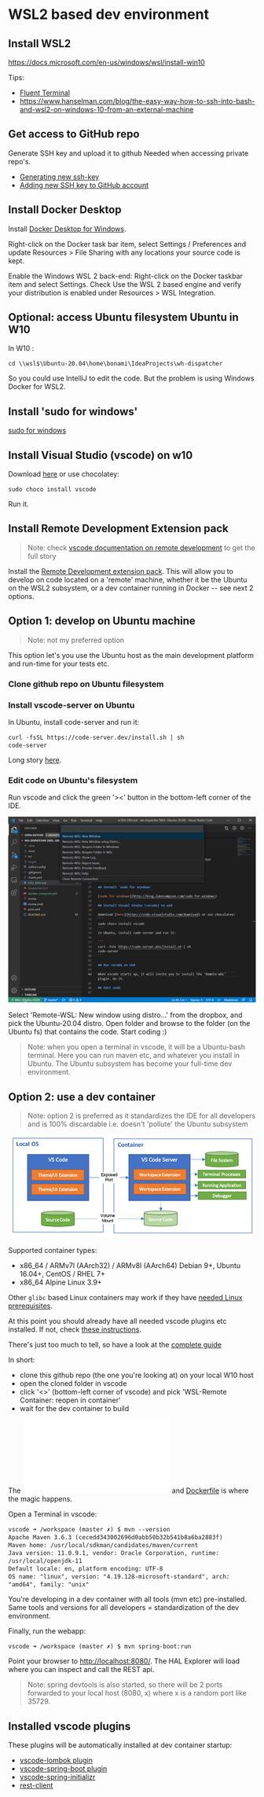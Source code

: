 # WSL2 based dev environment

## Install WSL2

https://docs.microsoft.com/en-us/windows/wsl/install-win10

Tips:
* [Fluent Terminal](https://github.com/felixse/FluentTerminal)
* https://www.hanselman.com/blog/the-easy-way-how-to-ssh-into-bash-and-wsl2-on-windows-10-from-an-external-machine

## Get access to GitHub repo

Generate SSH key and upload it to github
Needed when accessing private repo's.

* [Generating new ssh-key](https://docs.github.com/en/github-ae@latest/github/authenticating-to-github/generating-a-new-ssh-key-and-adding-it-to-the-ssh-agent)
* [Adding new SSH key to GitHub account](https://docs.github.com/en/github-ae@latest/github/authenticating-to-github/adding-a-new-ssh-key-to-your-github-account)

## Install Docker Desktop

Install [Docker Desktop for Windows](https://www.docker.com/products/docker-desktop).

Right-click on the Docker task bar item, select Settings / Preferences and update Resources > File Sharing with any locations your source code is kept.

Enable the Windows WSL 2 back-end: Right-click on the Docker taskbar item and select Settings. Check Use the WSL 2 based engine and verify your distribution is enabled under Resources > WSL Integration.

## Optional: access Ubuntu filesystem Ubuntu in W10

In W10 :
```
cd \\wsl$\Ubuntu-20.04\home\bonami\IdeaProjects\wh-dispatcher
```

So you could use IntelliJ to edit the code. 
But the problem is using Windows Docker for WSL2.

## Install 'sudo for windows'

[sudo for windows](http://blog.lukesampson.com/sudo-for-windows)

## Install Visual Studio (vscode) on w10

Download [here](https://code.visualstudio.com/download) or use chocolatey:
```
sudo choco install vscode
```
Run it.


## Install Remote Development Extension pack

> Note: check [vscode documentation on remote development](https://code.visualstudio.com/docs/remote) to get the full story

Install the [Remote Development extension pack](https://aka.ms/vscode-remote/download/extension). This will allow you to develop on code located on a 'remote' machine, whether it be the Ubuntu on the WSL2 subsystem, or a dev container running in Docker -- see next 2 options.

## Option 1: develop on Ubuntu machine

> Note: not my preferred option

This option let's you use the Ubuntu host as the main development platform and run-time for your tests etc.

### Clone github repo on Ubuntu filesystem

### Install vscode-server on Ubuntu

In Ubuntu, install code-server and run it:

```
curl -fsSL https://code-server.dev/install.sh | sh
code-server
```
Long story [here](https://github.com/cdr/code-server).

### Edit code on Ubuntu's filesystem

Run vscode and click the green '><' button in the bottom-left corner of the IDE.

![](./img/remote-wsl-plugin.png)

Select 'Remote-WSL: New window using distro...' from the dropbox, and pick the Ubuntu-20.04 distro.
Open folder and browse to the folder (on the Ubuntu fs) that contains the code.
Start coding :)

> Note: when you open a terminal in vscode, it will be a Ubuntu-bash terminal. Here you can run maven etc, and whatever you install in Ubuntu. The Ubuntu subsystem has become your full-time dev environment.

## Option 2: use a dev container

> Note: option 2 is preferred as it standardizes the IDE for all developers and is 100% discardable i.e. doesn't 'pollute' the Ubuntu subsystem

![](./img/architecture-containers.png)

Supported container types:

* x86_64 / ARMv7l (AArch32) / ARMv8l (AArch64) Debian 9+, Ubuntu 16.04+, CentOS / RHEL 7+
* x86_64 Alpine Linux 3.9+

Other `glibc` based Linux containers may work if they have [needed Linux prerequisites](https://code.visualstudio.com/docs/remote/linux).

At this point you should already have all needed vscode plugins etc installed. If not, check [these instructions](https://code.visualstudio.com/docs/remote/containers-tutorial).

There's just too much to tell, so have a look at the [complete guide](https://code.visualstudio.com/docs/remote/containers#_quick-start-try-a-development-container)

In short:
* clone this github repo (the one you're looking at) on your local W10 host
* open the cloned folder in vscode
* click '<>' (bottom-left corner of vscode) and pick 'WSL-Remote Container: reopen in container'
* wait for the dev container to build

The ![devcontainer.json](./.devcontainer/devcontainer.json) and [Dockerfile](./.devcontainer/Dockerfile) is where the magic happens.

Open a Terminal in vscode:

```
vscode ➜ /workspace (master ✗) $ mvn --version
Apache Maven 3.6.3 (cecedd343002696d0abb50b32b541b8a6ba2883f)
Maven home: /usr/local/sdkman/candidates/maven/current
Java version: 11.0.9.1, vendor: Oracle Corporation, runtime: /usr/local/openjdk-11
Default locale: en, platform encoding: UTF-8
OS name: "linux", version: "4.19.128-microsoft-standard", arch: "amd64", family: "unix"
```

You're developing in a dev container with all tools (mvn etc) pre-installed. Same tools and versions for all developers = standardization of the dev environment.

Finally, run the webapp:

```
vscode ➜ /workspace (master ✗) $ mvn spring-boot:run
```

Point your browser to [http://localhost:8080/](http://localhost:8080/). The HAL Explorer will load where you can inspect and call the REST api.

> Note: spring devtools is also started, so there will be 2 ports forwarded to your local host (8080, x) where x is a random port like 35729.

## Installed vscode plugins

These plugins will be automatically installed at dev container startup:

* [vscode-lombok plugin](https://marketplace.visualstudio.com/items?itemName=GabrielBB.vscode-lombok)
* [vscode-spring-boot plugin](https://marketplace.visualstudio.com/items?itemName=Pivotal.vscode-spring-boot)
* [vscode-spring-initializr](https://marketplace.visualstudio.com/items?itemName=vscjava.vscode-spring-initializr)
* [rest-client](https://marketplace.visualstudio.com/items?itemName=humao.rest-client)
